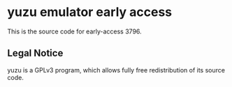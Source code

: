 yuzu emulator early access
=============

This is the source code for early-access 3796.

## Legal Notice

yuzu is a GPLv3 program, which allows fully free redistribution of its source code.